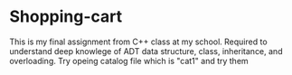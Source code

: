 # Shopping-cart
This is my final assignment from C++ class at my school.
Required to understand deep knowlege of ADT data structure, class, inheritance, and overloading. 
Try opeing catalog file which is "cat1" and try them
